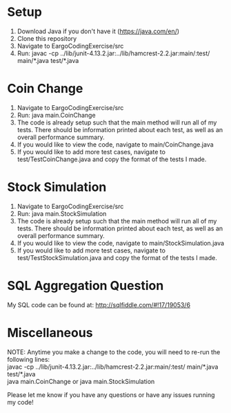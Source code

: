 # Setup
1. Download Java if you don't have it (https://java.com/en/)
2. Clone this repository
3. Navigate to EargoCodingExercise/src
4. Run: javac -cp ../lib/junit-4.13.2.jar:../lib/hamcrest-2.2.jar:main/:test/ main/\*.java test/\*.java

# Coin Change
1. Navigate to EargoCodingExercise/src
2. Run: java main.CoinChange
3. The code is already setup such that the main method will run all of my tests. There should be information printed about each test, as well as an overall performance summary.
4. If you would like to view the code, navigate to main/CoinChange.java
5. If you would like to add more test cases, navigate to test/TestCoinChange.java and copy the format of the tests I made.

# Stock Simulation
1. Navigate to EargoCodingExercise/src
2. Run: java main.StockSimulation
3. The code is already setup such that the main method will run all of my tests. There should be information printed about each test, as well as an overall performance summary.
4. If you would like to view the code, navigate to main/StockSimulation.java
5. If you would like to add more test cases, navigate to test/TestStockSimulation.java and copy the format of the tests I made.

# SQL Aggregation Question
My SQL code can be found at: http://sqlfiddle.com/#!17/19053/6

# Miscellaneous
NOTE: Anytime you make a change to the code, you will need to re-run the following lines:<br/>
javac -cp ../lib/junit-4.13.2.jar:../lib/hamcrest-2.2.jar:main/:test/ main/\*.java test/\*.java<br/>
java main.CoinChange or java main.StockSimulation

Please let me know if you have any questions or have any issues running my code!
